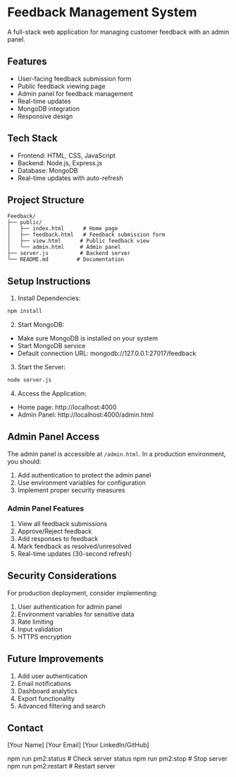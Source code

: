 # Feedback Management System

A full-stack web application for managing customer feedback with an admin panel.

## Features

- User-facing feedback submission form
- Public feedback viewing page
- Admin panel for feedback management
- Real-time updates
- MongoDB integration
- Responsive design

## Tech Stack

- Frontend: HTML, CSS, JavaScript
- Backend: Node.js, Express.js
- Database: MongoDB
- Real-time updates with auto-refresh

## Project Structure

```
Feedback/
├── public/
│   ├── index.html      # Home page
│   ├── feedback.html   # Feedback submission form
│   ├── view.html      # Public feedback view
│   └── admin.html     # Admin panel
├── server.js          # Backend server
└── README.md         # Documentation
```

## Setup Instructions

1. Install Dependencies:
```bash
npm install
```

2. Start MongoDB:
- Make sure MongoDB is installed on your system
- Start MongoDB service
- Default connection URL: mongodb://127.0.0.1:27017/feedback

3. Start the Server:
```bash
node server.js
```

4. Access the Application:
- Home page: http://localhost:4000
- Admin Panel: http://localhost:4000/admin.html

## Admin Panel Access

The admin panel is accessible at `/admin.html`. In a production environment, you should:
1. Add authentication to protect the admin panel
2. Use environment variables for configuration
3. Implement proper security measures

### Admin Panel Features

1. View all feedback submissions
2. Approve/Reject feedback
3. Add responses to feedback
4. Mark feedback as resolved/unresolved
5. Real-time updates (30-second refresh)

## Security Considerations

For production deployment, consider implementing:
1. User authentication for admin panel
2. Environment variables for sensitive data
3. Rate limiting
4. Input validation
5. HTTPS encryption

## Future Improvements

1. Add user authentication
2. Email notifications
3. Dashboard analytics
4. Export functionality
5. Advanced filtering and search

## Contact

[Your Name]
[Your Email]
[Your LinkedIn/GitHub]

npm run pm2:status  # Check server status
npm run pm2:stop   # Stop server
npm run pm2:restart # Restart server 